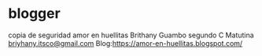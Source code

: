 # blogger
copia de seguridad amor en huellitas
Brithany Guambo
segundo C Matutina
briyhany.itsco@gmail.com
Blog:https://amor-en-huellitas.blogspot.com/
